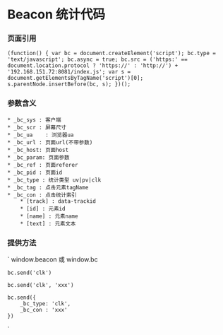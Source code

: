 # Beacon 统计代码

### 页面引用

`
(function() {
        var bc = document.createElement('script'); bc.type = 'text/javascript'; bc.async = true;
        bc.src = ('https:' == document.location.protocol ? 'https://' : 'http://') + '192.168.151.72:8081/index.js';
        var s = document.getElementsByTagName('script')[0]; s.parentNode.insertBefore(bc, s);
    })();
`

### 参数含义

	* _bc_sys : 客户端
	* _bc_scr : 屏幕尺寸
	* _bc_ua	: 浏览器ua
	* _bc_url : 页面url(不带参数)
	* _bc_host: 页面host
	* _bc_param: 页面参数
	* _bc_ref : 页面referer
	* _bc_pid : 页面id
	* _bc_type : 统计类型 uv|pv|clk
	* _bc_tag : 点击元素tagName
	* _bc_con : 点击统计索引
		* [track] : data-trackid
		* [id] : 元素id
		* [name] : 元素name
		* [text] : 元素文本

### 提供方法

`
	window.beacon 或 window.bc

	bc.send('clk')

	bc.send('clk', 'xxx')

	bc.send({
		_bc_type: 'clk',
		_bc_con : 'xxx'
	})
`